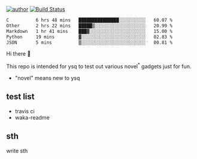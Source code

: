 [![author](https://img.shields.io/badge/author-ysq-green)](https://github.com/Yang-Shiqin)
[![Build Status](https://app.travis-ci.com/Yang-Shiqin/testall.svg?branch=main)](https://app.travis-ci.com/Yang-Shiqin/testall)

<!--START_SECTION:waka-->

```txt
C          6 hrs 48 mins   ███████████████░░░░░░░░░░   60.07 %
Other      2 hrs 22 mins   █████▒░░░░░░░░░░░░░░░░░░░   20.99 %
Markdown   1 hr 41 mins    ███▓░░░░░░░░░░░░░░░░░░░░░   15.00 %
Python     19 mins         ▓░░░░░░░░░░░░░░░░░░░░░░░░   02.83 %
JSON       5 mins          ▒░░░░░░░░░░░░░░░░░░░░░░░░   00.81 %
```

<!--END_SECTION:waka-->

Hi there 👋

This repo is intended for ysq to test out various novel<sup>*</sup> gadgets just for fun.

- "novel" means new to ysq

## test list
- travis ci
- waka-readme


## sth
write sth

